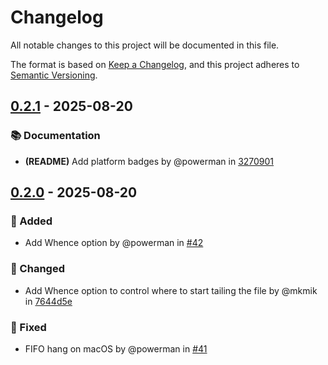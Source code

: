 # Changelog

All notable changes to this project will be documented in this file.

The format is based on [Keep a Changelog](https://keepachangelog.com/en/1.1.0/),
and this project adheres to [Semantic Versioning](https://semver.org/spec/v2.0.0.html).

## [0.2.1] - 2025-08-20

### 📚 Documentation

- **(README)** Add platform badges by @powerman in [3270901]

[0.2.1]: https://github.com/powerman/tail/compare/v0.2.0..v0.2.1
[3270901]: https://github.com/powerman/tail/commit/3270901dcb1e708ad1389d25a2ea67d606eaabb5

## [0.2.0] - 2025-08-20

### 🚀 Added

- Add Whence option by @powerman in [#42]

### 🔔 Changed

- Add Whence option to control where to start tailing the file by @mkmik in [7644d5e]

### 🐛 Fixed

- FIFO hang on macOS by @powerman in [#41]

[0.2.0]: https://github.com/powerman/tail/compare/%40%7B10year%7D..v0.2.0
[#41]: https://github.com/powerman/tail/pull/41
[7644d5e]: https://github.com/powerman/tail/commit/7644d5e47fe8ebeff3b237566b6949000dba094b
[#42]: https://github.com/powerman/tail/pull/42

<!-- generated by git-cliff -->
